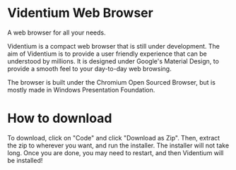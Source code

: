 # Videntium Web Browser
A web browser for all your needs.

Videntium is a compact web browser that is still under development. The aim of Videntium is to provide a user friendly experience that can be understood by millions. It is designed under Google's Material Design, to provide a smooth feel to your day-to-day web browsing.

The browser is built under the Chromium Open Sourced Browser, but is mostly made in Windows Presentation Foundation.

# How to download

To download, click on "Code" and click "Download as Zip". Then, extract the zip to wherever you want, and run the installer. The installer will not take long. Once you are done, you may need to restart, and then Videntium will be installed!

